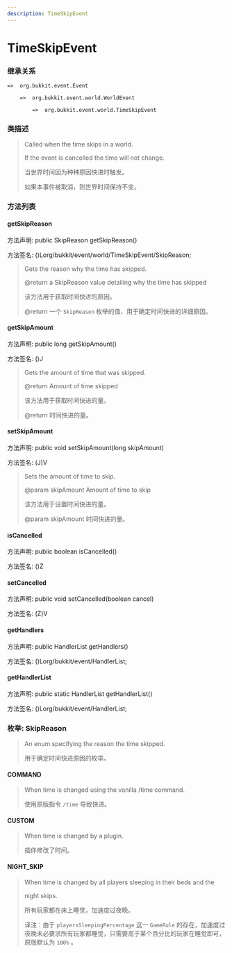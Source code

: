 ```yaml
---
description: TimeSkipEvent
---
```


# TimeSkipEvent

### 继承关系

    =>  org.bukkit.event.Event

        =>  org.bukkit.event.world.WorldEvent

            =>  org.bukkit.event.world.TimeSkipEvent

### 类描述

> Called when the time skips in a world.
>
> If the event is cancelled the time will not change.
>
> 当世界时间因为种种原因快进时触发。
>
> 如果本事件被取消，则世界时间保持不变。

### 方法列表

#### getSkipReason

方法声明: public SkipReason getSkipReason()

方法签名: ()Lorg/bukkit/event/world/TimeSkipEvent/SkipReason;

> Gets the reason why the time has skipped.
>
> @return a SkipReason value detailing why the time has skipped
>
> 该方法用于获取时间快进的原因。
>
> @return 一个 `SkipReason` 枚举的值，用于确定时间快进的详细原因。

#### getSkipAmount

方法声明: public long getSkipAmount()

方法签名: ()J

> Gets the amount of time that was skipped.
>
> @return Amount of time skipped
>
> 该方法用于获取时间快进的量。
>
> @return 时间快进的量。

#### setSkipAmount

方法声明: public void setSkipAmount(long skipAmount)

方法签名: (J)V

> Sets the amount of time to skip.
>
> @param skipAmount Amount of time to skip
> 
> 该方法用于设置时间快进的量。
> 
> @param skipAmount 时间快进的量。

#### isCancelled

方法声明: public boolean isCancelled()

方法签名: ()Z

#### setCancelled

方法声明: public void setCancelled(boolean cancel)

方法签名: (Z)V

#### getHandlers

方法声明: public HandlerList getHandlers()

方法签名: ()Lorg/bukkit/event/HandlerList;

#### getHandlerList

方法声明: public static HandlerList getHandlerList()

方法签名: ()Lorg/bukkit/event/HandlerList;

### 枚举: SkipReason

> An enum specifying the reason the time skipped.
> 
> 用于确定时间快进原因的枚举。

#### COMMAND

> When time is changed using the vanilla /time command.
>
> 使用原版指令 `/time` 导致快进。

#### CUSTOM

> When time is changed by a plugin.
>
> 插件修改了时间。

#### NIGHT_SKIP

> When time is changed by all players sleeping in their beds and the
>
> night skips.
>
> 所有玩家都在床上睡觉，加速度过夜晚。
>
> 译注：由于 `playersSleepingPercentage` 这一 `GameRule` 的存在，加速度过夜晚未必要求所有玩家都睡觉，只需要高于某个百分比的玩家在睡觉即可，原版默认为 `100%` 。